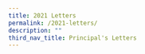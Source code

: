 ```yaml
---
title: 2021 Letters
permalink: /2021-letters/
description: ""
third_nav_title: Principal's Letters
---
```

